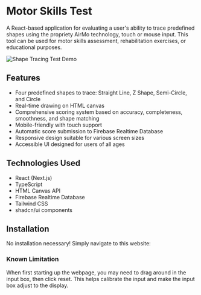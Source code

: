 # Motor Skills Test

A React-based application for evaluating a user's ability to trace predefined shapes using the propriety AirMo technology, touch or mouse input. This tool can be used for motor skills assessment, rehabilitation exercises, or educational purposes.

![Shape Tracing Test Demo](https://placeholder.svg?height=300&width=600)

## Features

- Four predefined shapes to trace: Straight Line, Z Shape, Semi-Circle, and Circle
- Real-time drawing on HTML canvas
- Comprehensive scoring system based on accuracy, completeness, smoothness, and shape matching
- Mobile-friendly with touch support
- Automatic score submission to Firebase Realtime Database
- Responsive design suitable for various screen sizes
- Accessible UI designed for users of all ages

## Technologies Used

- React (Next.js)
- TypeScript
- HTML Canvas API
- Firebase Realtime Database
- Tailwind CSS
- shadcn/ui components

## Installation

No installation necessary! Simply navigate to this website: 


### Known Limitation
When first starting up the webpage, you may need to drag around in the input box, then click reset. This helps calibrate the input and make the input box adjust to the display.
